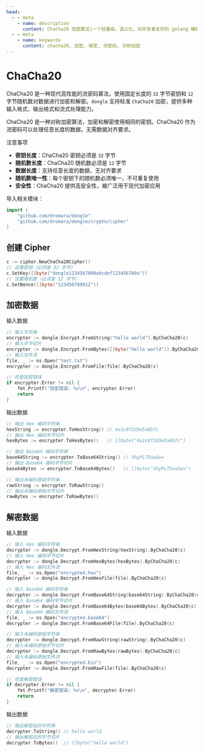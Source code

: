 ```yaml
---
head:
  - - meta
    - name: description
      content: ChaCha20 加密算法|一个轻量级、语义化、对开发者友好的 golang 编码&密码库
  - - meta
    - name: keywords
      content: chacha20, 加密, 解密, 流密码, 对称加密
---
```


# ChaCha20

ChaCha20 是一种现代高性能的流密码算法，使用固定长度的 `32` 字节密钥和 `12` 字节随机数对数据进行加密和解密。`dongle` 支持标准 `ChaCha20` 加密，提供多种输入格式、输出格式和流式处理能力。

ChaCha20 是一种对称加密算法，加密和解密使用相同的密钥。ChaCha20 作为流密码可以处理任意长度的数据，无需数据对齐要求。

 注意事项

- **密钥长度**：ChaCha20 密钥必须是 `32` 字节
- **随机数长度**：ChaCha20 随机数必须是 `12` 字节
- **数据长度**：支持任意长度的数据，无对齐要求
- **随机数唯一性**：每个密钥下的随机数必须唯一，不可重复使用
- **安全性**：ChaCha20 提供高安全性，被广泛用于现代加密应用

导入相关模块：
```go
import (
    "github.com/dromara/dongle"
    "github.com/dromara/dongle/crypto/cipher"
)
```

## 创建 Cipher

```go
c := cipher.NewChaCha20Cipher()
// 设置密钥（必须是 32 字节）
c.SetKey([]byte("dongle1234567890abcdef123456789x"))
// 设置随机数（必须是 12 字节）
c.SetNonce([]byte("123456789012"))
```

## 加密数据

 输入数据

```go
// 输入字符串
encrypter := dongle.Encrypt.FromString("hello world").ByChaCha20(c)
// 输入字节切片
encrypter := dongle.Encrypt.FromBytes([]byte("hello world")).ByChaCha20(c)
// 输入文件流
file, _ := os.Open("test.txt")
encrypter := dongle.Encrypt.FromFile(file).ByChaCha20(c)

// 检查加密错误
if encrypter.Error != nil {
	fmt.Printf("加密错误: %v\n", encrypter.Error)
	return
}
```

 输出数据

```go
// 输出 Hex 编码字符串
hexString := encrypter.ToHexString() // 4a1c8f2d3e5a6b7c
// 输出 Hex 编码字节切片
hexBytes := encrypter.ToHexBytes()   // []byte("4a1c8f2d3e5a6b7c")

// 输出 Base64 编码字符串
base64String := encrypter.ToBase64String() // ShyPLT5aa3w=
// 输出 Base64 编码字节切片
base64Bytes := encrypter.ToBase64Bytes()   // []byte("ShyPLT5aa3w=")

// 输出未编码原始字符串
rawString := encrypter.ToRawString()
// 输出未编码原始字节切片
rawBytes := encrypter.ToRawBytes()
```

## 解密数据

 输入数据

```go
// 输入 Hex 编码字符串
decrypter := dongle.Decrypt.FromHexString(hexString).ByChaCha20(c)
// 输入 Hex 编码字节切片
decrypter := dongle.Decrypt.FromHexBytes(hexBytes).ByChaCha20(c)
// 输入 Hex 编码文件流
file, _ := os.Open("encrypted.hex")
decrypter := dongle.Decrypt.FromHexFile(file).ByChaCha20(c)

// 输入 Base64 编码字符串
decrypter := dongle.Decrypt.FromBase64String(base64String).ByChaCha20(c)
// 输入 Base64 编码字节切片
decrypter := dongle.Decrypt.FromBase64Bytes(base64Bytes).ByChaCha20(c)
// 输入 Base64 编码文件流
file, _ := os.Open("encrypted.base64")
decrypter := dongle.Decrypt.FromBase64File(file).ByChaCha20(c)

// 输入未编码原始字符串
decrypter := dongle.Decrypt.FromRawString(rawString).ByChaCha20(c)
// 输入未编码原始字节切片
decrypter := dongle.Decrypt.FromRawBytes(rawBytes).ByChaCha20(c)
// 输入未编码原始文件流
file, _ := os.Open("encrypted.bin") 
decrypter := dongle.Decrypt.FromRawFile(file).ByChaCha20(c)

// 检查解密错误
if decrypter.Error != nil {
	fmt.Printf("解密错误: %v\n", decrypter.Error)
	return
}
```

 输出数据

```go
// 输出解密后的字符串
decrypter.ToString() // hello world
// 输出解密后的字节切片
decrypter.ToBytes()  // []byte("hello world")
```